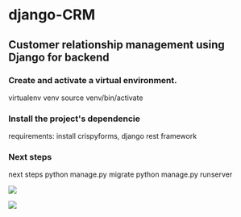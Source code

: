 # django-CRM
## Customer relationship management using Django for backend

### Create and activate a virtual environment.
virtualenv venv
source venv/bin/activate

### Install the project's dependencie
requirements: install crispyforms, django rest framework

### Next steps
next steps
python manage.py migrate
python manage.py runserver

![](https://i.imgur.com/cugal0V.png)

![](https://imgur.com/XJIDlbf.png)
